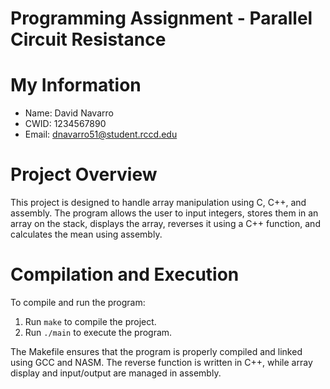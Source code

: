# Programming Assignment - Parallel Circuit Resistance


# My Information
* Name: David Navarro
* CWID: 1234567890
* Email: dnavarro51@student.rccd.edu


# Project Overview
This project is designed to handle array manipulation using C, C++, and assembly. The program allows the user to input integers, stores them in an array on the stack, displays the array, reverses it using a C++ function, and calculates the mean using assembly.


# Compilation and Execution
To compile and run the program:
1. Run `make` to compile the project.
2. Run `./main` to execute the program.

The Makefile ensures that the program is properly compiled and linked using GCC and NASM. The reverse function is written in C++, while array display and input/output are managed in assembly.

